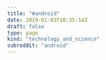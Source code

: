 ```yaml
---
title: "#android"
date: 2019-01-03T10:35:14Z
draft: false
type: page
kind: "technology_and_science"
subreddit: "android"
---
```

